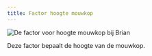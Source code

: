 ```yaml
---
title: Factor hoogte mouwkop
---
```


![De factor voor hoogte mouwkop bij Brian](./sleevecapheightfactor.svg)

Deze factor bepaalt de hoogte van de mouwkop.